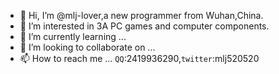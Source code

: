 - 👋 Hi, I’m @mlj-lover,a new programmer from Wuhan,China.
- 👀 I’m interested in 3A PC games and computer components.
- 🌱 I’m currently learning ...
- 💞️ I’m looking to collaborate on ...
- 📫 How to reach me ... `QQ`:2419936290,`twitter`:mlj520520

<!---
mlj-lover/mlj-lover is a ✨ special ✨ repository because its `README.md` (this file) appears on your GitHub profile.
You can click the Preview link to take a look at your changes.
--->
